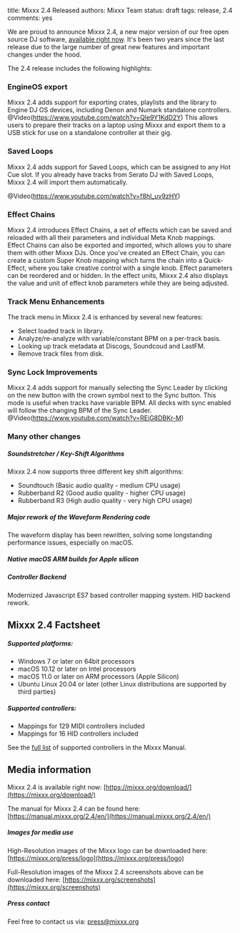 title: Mixxx 2.4 Released
authors: Mixxx Team
status: draft
tags: release, 2.4
comments: yes


We are proud to announce Mixxx 2.4, a new major version of our free open source DJ software, [available right now](https://mixxx.org/download/). It's been two years since the last release due to the large number of great new features and important changes under the hood.

The 2.4 release includes the following highlights:

### EngineOS export

Mixxx 2.4 adds support for exporting crates, playlists and the library to Engine DJ OS devices, including Denon and Numark standalone controllers.
@Video(https://www.youtube.com/watch?v=Qle9Y1KdD2Y)
This allows users to prepare their tracks on a laptop using Mixxx and export them to a USB stick for use on a standalone controller at their gig.

### Saved Loops

Mixxx 2.4 adds support for Saved Loops, which can be assigned to any Hot Cue slot.
If you already have tracks from Serato DJ with Saved Loops, Mixxx 2.4 will import them automatically.

@Video(https://www.youtube.com/watch?v=f8hI_uv9zHY)

### Effect Chains

Mixxx 2.4 introduces Effect Chains, a set of effects which can be saved and reloaded with all their parameters and individual Meta Knob mappings.
Effect Chains can also be exported and imported, which allows you to share them with other Mixxx DJs.
Once you've created an Effect Chain, you can create a custom Super Knob mapping which turns the chain into a Quick-Effect, where you take creative control with a single knob.
Effect parameters can be reordered and or hidden.
In the effect units, Mixxx 2.4 also displays the value and unit of effect knob parameters while they are being adjusted.

### Track Menu Enhancements

The track menu in Mixxx 2.4 is enhanced by several new features:

- Select loaded track in library.
- Analyze/re-analyze with variable/constant BPM on a per-track basis.
- Looking up track metadata at Discogs, Soundcoud and LastFM.
- Remove track files from disk.

### Sync Lock Improvements

Mixxx 2.4 adds support for manually selecting the Sync Leader by clicking on the new button with the crown symbol next to the Sync button.
This mode is useful when tracks have variable BPM.
All decks with sync enabled will follow the changing BPM of the Sync Leader.
@Video(https://www.youtube.com/watch?v=REiG8DBKr-M)

### Many other changes

##### Soundstretcher / Key-Shift Algorithms

Mixxx 2.4 now supports three different key shift algorithms:

- Soundtouch (Basic audio quality - medium CPU usage)
- Rubberband R2 (Good audio quality - higher CPU usage)
- Rubberband R3 (High audio quality - very high CPU usage)

##### Major rework of the Waveform Rendering code

The waveform display has been rewritten, solving some longstanding performance issues, especially on macOS.

##### Native macOS ARM builds for Apple silicon

##### Controller Backend

Modernized Javascript ES7 based controller mapping system.
HID backend rework.

## Mixxx 2.4 Factsheet

##### Supported platforms:

- Windows 7 or later on 64bit processors
- macOS 10.12 or later on Intel processors
- macOS 11.0 or later on ARM processors (Apple Silicon)
- Ubuntu Linux 20.04 or later (other Linux distributions are supported by third parties)

##### Supported controllers:

- Mappings for 129 MIDI controllers included
- Mappings for 16 HID controllers included

See the [full list](https://manual.mixxx.org/2.4/hardware/manuals#controllers) of supported controllers in the Mixxx Manual.

## Media information

Mixxx 2.4 is available right now:
[https://mixxx.org/download/](https://mixxx.org/download/)

The manual for Mixxx 2.4 can be found here:
[https://manual.mixxx.org/2.4/en/](https://manual.mixxx.org/2.4/en/)

##### Images for media use

High-Resolution images of the Mixxx logo can be downloaded here:
[https://mixxx.org/press/logo](https://mixxx.org/press/logo)

Full-Resolution images of the Mixxx 2.4 screenshots above can be downloaded here:
[https://mixxx.org/screenshots](https://mixxx.org/screenshots)

##### Press contact

Feel free to contact us via:
[press@mixxx.org](mailto:press@mixxx.org)
